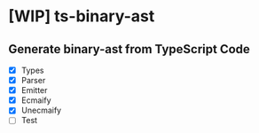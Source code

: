 # [WIP] ts-binary-ast

## Generate binary-ast from TypeScript Code

- [x] Types
- [x] Parser
- [x] Emitter
- [x] Ecmaify
- [x] Unecmaify
- [ ] Test
